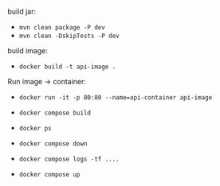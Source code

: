 build jar: 
- `mvn clean package -P dev`
- `mvn clean -DskipTests -P dev`

build image:
- `docker build -t api-image .`

Run image -> container:
- `docker run -it -p 80:80 --name=api-container api-image`

- `docker compose build`
- `docker ps`
- `docker compose down`
- `docker compose logs -tf ....`
- `docker compose up`